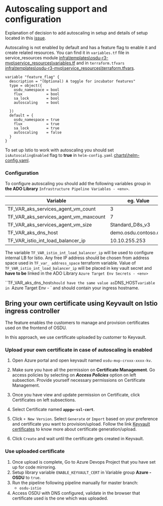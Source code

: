 # Autoscaling support and configuration

Explanation of decision to add autoscaling in setup and details of setup located in this [issue](https://community.opengroup.org/osdu/platform/deployment-and-operations/infra-azure-provisioning/-/issues/167).

Autoscaling is not enabled by default and has a feature flag to enable it and create related resources. You can find it in `variables.tf` file in service_resources module [infra\templates\osdu-r3-mvp\service_resources\variables.tf](\infra\templates\osdu-r3-mvp\service_resources\variables.tf) and in `terraform.tfvars` [infra\templates\osdu-r3-mvp\service_resources\terraform.tfvars](infra\templates\osdu-r3-mvp\service_resources\terraform.tfvars).

```
variable "feature_flag" {
  description = "(Optional) A toggle for incubator features"
  type = object({
    osdu_namespace = bool
    flux           = bool
    sa_lock        = bool
    autoscaling    = bool

  })
  default = {
    osdu_namespace = true
    flux           = true
    sa_lock        = true
    autoscaling    = false
  }
}
```
To set up Istio to work with autoscaling you should set `isAutoscalingEnabled` flag to **true** in `helm-config.yaml` [charts\helm-config.yaml](charts\helm-config.yaml).

### Configuration

To configure autoscaling you should add the following variables group in **the ADO Library** `Infrastructure Pipeline Variables - <env>`. 

| Variable                              | eg. Value             |
| ------------------------------------- | --------------------- |
| TF_VAR_aks_services_agent_vm_count    | 3                     |
| TF_VAR_aks_services_agent_vm_maxcount | 7                     |
| TF_VAR_aks_services_agent_vm_size     | Standard_D8s_v3       |
| TF_VAR_aks_dns_host                   | demo.osdu.contoso.com |
| TF_VAR_istio_int_load_balancer_ip     | 10.10.255.253         |

The variable `TF_VAR_istio_int_load_balancer_ip` will be used to configure internal LB for Istio. Any free IP address should be chosen from address space used in `TF_var_ address_space` terraform variable. Value of `TF_VAR_istio_int_load_balancer_ip` will be placed in key vault secret and **have to be** linked in the ADO Library `Azure Target Env Secrets - <env>`

``TF_VAR_aks_dns_host` should have the same value as `DNS_HOST` variable in  `Azure Target Env - <env>`  and should contain your ingress hostname.

## Bring your own certificate using Keyvault on Istio ingress controller

The feature enables the customers to manage and provision certificates used on the frontend of OSDU.

In this approach, we use certificate uploaded by customer to Keyvault.

### Upload your own certificate in case of autoscaling is enabled
1. Open Azure portal and open keyvault named `osdu-mvp-crxxx-xxxx-kv`.

2. Make sure you have all the permission on **Certificate Management**. Go access policies by selecting on **_Access Policies_** option on left subsection.
   Provide yourself necessary permissions on Certificate Management.
   
3. Once you have view and update permission on Certificate, click Certificates on left subsections.

4. Select Certificate named **`appgw-ssl-cert`**. 

5. Click `+ New Version`. Select `Generate` or `Import` based on your preference and certificate you want to provision/upload.
   Follow  the link  [Keyvault certificates](https://docs.microsoft.com/en-us/azure/key-vault/certificates/certificate-scenarios) to know more about certificate generation/upload.

6. Click `Create` and wait until the certificate gets created in Keyvault.

###  Use uploaded certificate

1. Once upload is complete, Go to Azure Devops Project that you have set up for code mirroring.
2. Setup library variable `ENABLE_KEYVAULT_CERT` in Variable group **Azure - OSDU**
   to `true`.
3. Run the pipeline following pipeline manually for master branch:
   - `osdu-istio` 
4. Access OSDU with DNS configured, validate in the browser that certificate used is the one which was uploaded. 

